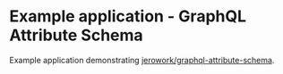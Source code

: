# Example application - GraphQL Attribute Schema
Example application demonstrating [jerowork/graphql-attribute-schema](https://github.com/jerowork/graphql-attribute-schema).